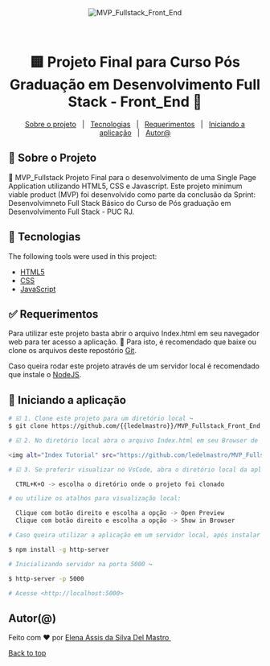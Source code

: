<div align="center" id="top"> 
  <img src="./.github/app.gif" alt="MVP_Fullstack_Front_End" />

  &#xa0;

  <!-- <a href="https://mvp_fullstack_front_end.netlify.app">Demo</a> -->
</div>

<h1 align="center">🟨	 Projeto Final para Curso Pós Graduação em Desenvolvimento Full Stack - Front_End 🚀 </h1>

<p align="center">
  <a href="#memo-Sobre o projeto">Sobre o projeto</a> &#xa0; | &#xa0; 
  <a href="#rocket-Tecnologias">Tecnologias</a> &#xa0; | &#xa0;
  <a href="#white_check_mark-Requerimentos">Requerimentos</a> &#xa0; | &#xa0;
  <a href="#checkered_flag-Iniciando a aplicação">Iniciando a aplicação</a> &#xa0; | &#xa0;
  <a href="https://github.com/ledelmastro" target="_blank">Autor@</a>
</p>


##  :memo: Sobre o Projeto ##

🔸 MVP_Fullstack
Projeto Final para o desenvolvimento de uma Single Page Application utilizando HTML5, CSS e Javascript. Este projeto minimum viable product (MVP) foi desenvolvido como parte da conclusão da Sprint: Desenvolvimneto Full Stack Básico do Curso de Pós graduação em Desenvolvimento Full Stack - PUC RJ.

## :rocket: Tecnologias ##

The following tools were used in this project:

- [HTML5](https://html.spec.whatwg.org/)
- [CSS](https://developer.mozilla.org/en-US/docs/Web/CSS)
- [JavaScript](https://developer.mozilla.org/en-US/docs/Web/javascript)

## :white_check_mark: Requerimentos ##

Para utilizar este projeto basta abrir o arquivo Index.html em seu navegador web para ter acesso a aplicação. 🏁
Para isto, é recomendado que baixe ou clone os arquivos deste repostório [Git](https://github.com/ledelmastro/MVP_Fullstack_Front_End/).

Caso queira rodar este projeto através de um servidor local é recomendado que instale o [NodeJS](https://nodejs.org/en/).

## :checkered_flag: Iniciando a aplicação ##

```bash
# ☑️ 1. Clone este projeto para um diretório local ↪️
$ git clone https://github.com/{{ledelmastro}}/MVP_Fullstack_Front_End

# ☑️ 2. No diretório local abra o arquivo Index.html em seu Browser de preferência (Chrome, Edge, Firefox, Opera, etc) ↪️

<img alt="Index Tutorial" src="https://github.com/ledelmastro/MVP_Fullstack_Front_End/Index_img.png?raw=true" />

# ☑️ 3. Se preferir visualizar no VsCode, abra o diretório local da aplicação ↪️

  CTRL+K+O -> escolha o diretório onde o projeto foi clonado 

# ou utilize os atalhos para visualização local:

  Clique com botão direito e escolha a opção -> Open Preview
  Clique com botão direito e escolha a opção -> Show in Browser

# Caso queira utilizar a aplicação em um servidor local, após instalar o NodeJS, instale as dependências para o projeto ↪️

$ npm install -g http-server

# Inicializando servidor na porta 5000 ↪️

$ http-server -p 5000

# Acesse <http://localhost:5000>
```

## Autor(@) ##

Feito com :heart: por <a href="https://github.com/{{ledelmastro}}" target="_blank">Elena Assis da Silva Del Mastro </a>
&#xa0;

<a href="#top">Back to top</a>


[def]: https://developer.mozilla.org/en-US/docs/Web/JavaScript/